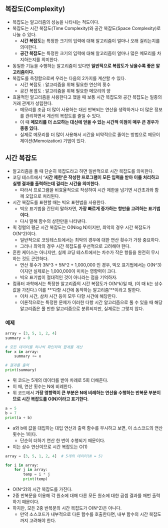 ## 복잡도(Complexity)

- 복잡도는 알고리즘의 성능을 나타내는 척도이다.
- 복잡도는 시간 복잡도(Time Complexity)와 공간 복잡도(Space Complexity)로 나눌 수 있다.
    - **시간 복잡도**는 특정한 크기의 입력에 대해 알고리즘이 얼마나 오래 걸리는지를 의미한다.
    - **공간 복잡도**는 특정한 크기의 입력에 대해 알고리즘이 얼마나 많은 메모리를 차지하는지를 의미한다.
- 동일한 기능을 수행하는 알고리즘이 있다면 **일반적으로 복잡도가 낮을수록 좋은 알고리즘이다.**
- 복잡도를 측정함으로써 우리는 다음의 2가지를 계산할 수 있다.
    - 시간 복잡도 : 알고리즘을 위해 필요한 연산의 횟수
    - 공간 복잡도 : 알고리즘을 위해 필요한 메모리의 양
- 효율적인 알고리즘을 사용한다고 했을 때 보통 시간 복잡도와 공간 복잡도는 일종의 거래 관계가 성립한다.
    - 메모리를 조금 더 많이 사용하는 대신 반복되는 연산을 생략하거나 더 많은 정보를 관리하면서 계산의 복잡도를 줄일 수 있다.
    - 이 때 **메모리를 더 소모하는 대신에 얻을 수 있는 시간적 이점이 매우 큰 경우가 종종 있다.**
    - 실제로 메모리를 더 많이 사용해서 시간을 비약적으로 줄이는 방법으로 메모이제이션(Memoization) 기법이 있다.

## 시간 복잡도

- 알고리즘을 풀 때 단순히 복잡도라고 하면 일반적으로 시간 복잡도를 의미한다.
- 코딩 테스트에서 **‘시간 제한’은 작성한 프로그램이 모든 입력을 받아 이를 처리하고 실행 결과를 출력하는데 걸리는 시간을 의미한다.**
    - 따라서 프로그램을 비효율적으로 작성하여 시간 제한을 넘기면 시간초과와 함께 오답으로 처리된다.
- 시간 복잡도를 표현할 때는 빅오 표현법을 사용한다.
    - 빅오 표기법을 간단히 말하자면, **가장 빠르게 증가하는 항만을 고려하는 표기법이다.**
    - 다시 말해 함수의 상한만을 나타낸다.
- 퀵 정렬의 평균 시간 복잡도는 O(Nlog N)이지만, 최악의 경우 시간 복잡도가 O(N^2)이다.
    - 일반적으로 코딩테스트에서는 최악의 경우에 대한 연산 횟수가 가장 중요하다.
    - 그러나 최악의 경우 시간 복잡도를 우선적으로 고려해야 한다.
- 흔한 케이스는 아니지만, 실제 코딩 테스트에서는 차수가 작은 항들을 완전히 무시하는 것도 곤란하다.
    - 연산 횟수가 3N^3 + 5N^2 + 1,000,000 인 경우, 빅오 표기법에서는 O(N^3)이지만 실제로는 1,000,000이 미치는 영향력이 크다.
    - 빅오 표기법이 절대적인 것이 아니라는 점을 기억하자.
- 컴퓨터 과학에서는 특정한 알고리즘의 시간 복잡도가 O(N^k)일 때, (이 때 k는 상수 값을 가진다.) 이를 **‘다항 시간에 동작하는 알고리즘’**이라고 말한다.
    - 이차 시간, 삼차 시간 등이 모두 다항 시간에 해당한다.
    - 이론적으로는 특정한 문제가 이러한 다항 시간 알고리즘으로 풀 수 있을 때 해당 알고리즘은 풀 만한 알고리즘으로 분류되지만, 실제로는 그렇지 않다.

### 예제

```python
array = [3, 5, 1, 2, 4]
summary = 0

# 모든 데이터를 하나씩 확인하며 합계를 계산
for x in array:
	summary += x

# 결과를 출력
print(summary)
```

- 위 코드는 5개의 데이터를 받아 차례로 5회 더해준다.
- 이 때, 연산 횟수는 N에 비례한다.
- 위 코드에서 **가장 영향력이 큰 부분은 N에 비례하는 연산을 수행하는 반복문 부분이므로 시간 복잡도를 O(N)이라고 표기한다.**

```python
a = 5
b = 7
print(a + b)
```

- a와 b에 값을 대입하는 대입 연산과 출력 함수를 무시하고 보면, 이 소스코드의 연산 횟수는 1이다.
    - 단순히 더하기 연산 한 번이 수행되기 때문이다.
- 이는 상수 연산이므로 시간 복잡도는 O(1)

```python
array = [3, 5, 1, 2, 4]  # 5개의 데이터(N = 5)

for i in array:
	for j in array:
		temp = i * j
		print(temp)
```

- O(N^2)의 시간 복잡도를 가진다.
- 2중 반복문을 이용해 각 원소에 대해 다른 모든 원소에 대한 곱셈 결과를 매번 출력하기 때문이다.
- 하지만, 모든 2중 반복문의 시간 복잡도가 O(N^2)은 아니다.
    - 만약 소스코드가 내부적으로 다른 함수를 호출한다면, 내부 함수의 시간 복잡도까지 고려해야 한다.